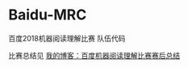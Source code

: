 # Baidu-MRC



百度2018机器阅读理解比赛 队伍代码

比赛总结见 [我的博客：百度机器阅读理解比赛赛后总结](http://zedom1.top/2018/05/22/15%20RC_DuReader/)

